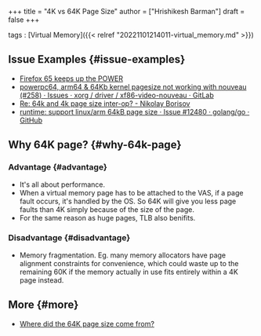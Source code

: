 +++
title = "4K vs 64K Page Size"
author = ["Hrishikesh Barman"]
draft = false
+++

tags
: [Virtual Memory]({{< relref "20221101214011-virtual_memory.md" >}})


## Issue Examples {#issue-examples}

-   [Firefox 65 keeps up the POWER](https://www.talospace.com/2019/01/firefox-65-keeps-up-power.html)
-   [powerpc64, arm64 &amp; 64Kb kernel pagesize not working with nouveau (#258) · Issues · xorg / driver / xf86-video-nouveau · GitLab](https://gitlab.freedesktop.org/xorg/driver/xf86-video-nouveau/-/issues/258)
-   [Re: 64k and 4k page size inter-op? - Nikolay Borisov](https://lore.kernel.org/linux-btrfs/b83c6955-4dc1-4e1f-fb27-8fb9f5b1d2c0@suse.com/)
-   [runtime: support linux/arm 64kB page size · Issue #12480 · golang/go · GitHub](https://github.com/golang/go/issues/12480)


## Why 64K page? {#why-64k-page}


### Advantage {#advantage}

-   It's all about performance.
-   When a virtual memory page has to be attached to the VAS, if a page fault occurs, it's handled by the OS. So 64K will give you less page faults than 4K simply because of the size of the page.
-   For the same reason as huge pages, TLB also benifits.


### Disadvantage {#disadvantage}

-   Memory fragmentation. Eg. many memory allocators have page alignment constraints for convenience, which could waste up to the remaining 60K if the memory actually in use fits entirely within a 4K page instead.


## More {#more}

-   [Where did the 64K page size come from?](https://www.talospace.com/2020/10/where-did-64k-page-size-come-from.html)
